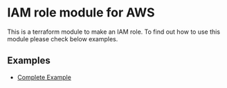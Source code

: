 # IAM role module for AWS
This is a terraform module to make an IAM role. To find out how to use this module please check below examples.

## Examples
- [Complete Example](https://github.com/tf-mod/terraform-aws-rbac-role/tree/master/examples/complete)
